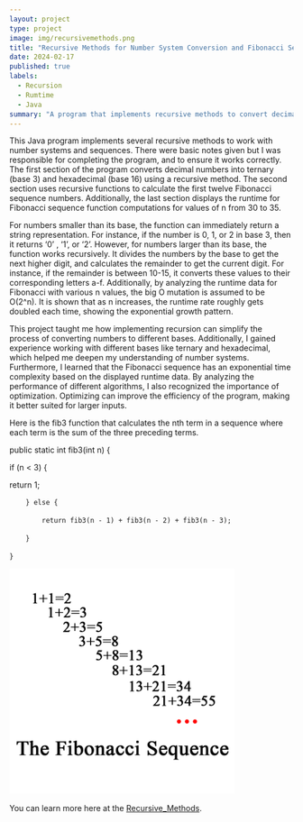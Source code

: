 ```yaml
---
layout: project
type: project
image: img/recursivemethods.png
title: "Recursive Methods for Number System Conversion and Fibonacci Sequence Analysis"
date: 2024-02-17
published: true
labels:
  - Recursion
  - Rumtime
  - Java
summary: "A program that implements recursive methods to convert decimal numbers into ternary and hexadecimal bases, calculates the first twelve Fibonacci numbers, and analyzes runtime performance for various Fibonacci sequence computations.."
---
```


This Java program implements several recursive methods to work with number systems and sequences. There were basic notes given but I was responsible for completing the program, and to ensure it works correctly. The first section of the program converts decimal numbers into ternary (base 3) and hexadecimal (base 16) using a recursive method. The second section uses recursive functions to calculate the first twelve Fibonacci sequence numbers. Additionally, the last section displays the runtime for Fibonacci sequence function computations for values of n from 30 to 35. 

For numbers smaller than its base, the function can immediately return a string representation. For instance, if the number is 0, 1, or 2 in base 3, then it returns ‘0’ , ‘1’, or ‘2’. However, for numbers larger than its base, the function works recursively. It divides the numbers by the base to get the next higher digit, and calculates the remainder to get the current digit. For instance, if the remainder is between 10-15, it converts these values to their corresponding letters a-f. Additionally, by analyzing the runtime data for Fibonacci with various n values, the big O mutation is assumed to be O(2^n). It is shown that as n increases, the runtime rate roughly gets doubled each time, showing the exponential growth pattern. 

This project taught me how implementing recursion can simplify the process of converting numbers to different bases. Additionally, I gained experience working with different bases like ternary and hexadecimal, which helped me deepen my understanding of number systems. Furthermore, I learned that the Fibonacci sequence has an exponential time complexity based on the displayed runtime data. By analyzing the performance of different algorithms, I also recognized the importance of optimization. Optimizing can improve the efficiency of the program, making it better suited for larger inputs. 

Here is the fib3 function that calculates the nth term in a sequence where each term is the sum of the three preceding terms. 


public static int fib3(int n) {
	
  if (n < 3) {
		  
   return 1;
   
		} else {
  
			return fib3(n - 1) + fib3(n - 2) + fib3(n - 3);
   
		}
  
	}


 

<img width="400px" class="rounded float-start pe-4" src="../img/fibonacci.png">



You can learn more here at the [Recursive_Methods](https://github.com/ellieishii/Recursive_Methods).
